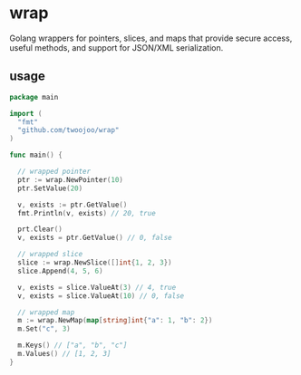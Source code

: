 # wrap 

Golang wrappers for pointers, slices, and maps that provide secure access, useful methods, and support for JSON/XML serialization.

## usage

```go
package main

import (
  "fmt"
  "github.com/twoojoo/wrap"
)

func main() {

  // wrapped pointer
  ptr := wrap.NewPointer(10)
  ptr.SetValue(20)

  v, exists := ptr.GetValue()
  fmt.Println(v, exists) // 20, true

  prt.Clear()
  v, exists = ptr.GetValue() // 0, false

  // wrapped slice
  slice := wrap.NewSlice([]int{1, 2, 3})
  slice.Append(4, 5, 6)

  v, exists = slice.ValueAt(3) // 4, true
  v, exists = slice.ValueAt(10) // 0, false

  // wrapped map
  m := wrap.NewMap(map[string]int{"a": 1, "b": 2})
  m.Set("c", 3) 

  m.Keys() // ["a", "b", "c"]
  m.Values() // [1, 2, 3]
}
```